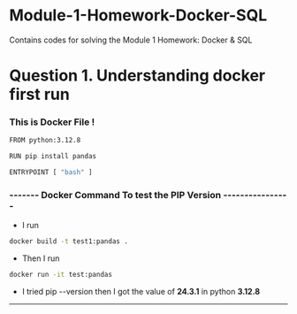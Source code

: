 # Module-1-Homework-Docker-SQL
Contains codes for solving the Module 1 Homework: Docker &amp; SQL

# Question 1. Understanding docker first run

### This is Docker File !
```bash
FROM python:3.12.8

RUN pip install pandas

ENTRYPOINT [ "bash" ]
```

### ------- Docker Command To test the PIP Version ----------------

- I run 
```bash
docker build -t test1:pandas .
```
- Then I run
```bash
docker run -it test:pandas
```
- I tried pip --version then I got the value of **24.3.1** in python **3.12.8**

------------------------------------------------------------------------------------------------------
